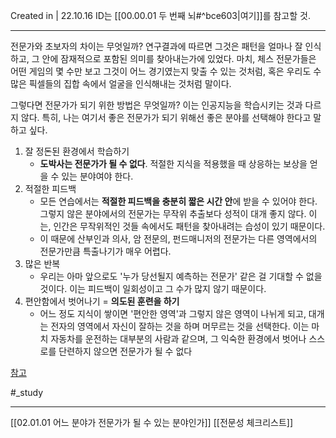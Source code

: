 Created in | 22.10.16
ID는 [[00.00.01 두 번째 뇌#^bce603|여기]]를 참고할 것.

---
전문가와 초보자의 차이는 무엇일까? 연구결과에 따르면 그것은 패턴을 얼마나 잘 인식하고, 그 안에 잠재적으로 포함된 의미를 찾아내는가에 있었다. 마치, 체스 전문가들은 어떤 게임의 몇 수만 보고 그것이 어느 경기였는지 맞출 수 있는 것처럼, 혹은 우리도 수많은 픽셀들의 집합 속에서 얼굴을 인식해내는 것처럼 말이다.

그렇다면 전문가가 되기 위한 방법은 무엇일까? 이는 인공지능을 학습시키는 것과 다르지 않다. 특히, 나는 여기서 좋은 전문가가 되기 위해선 좋은 분야를 선택해야 한다고 말하고 싶다.

1. 잘 정돈된 환경에서 학습하기
	- **도박사는 전문가가 될 수 없다**. 적절한 지식을 적용했을 때 상응하는 보상을 얻을 수 있는 분야여야 한다.
2. 적절한 피드백
	- 모든 연습에서는 **적절한 피드백을 충분히 짧은 시간 안**에 받을 수 있어야 한다. 그렇지 않은 분야에서의 전문가는 무작위 추출보다 성적이 대개 좋지 않다. 이는, 인간은 무작위적인 것들 속에서도 패턴을 찾아내려는 습성이 있기 때문이다.
	- 이 때문에 산부인과 의사, 암 전문의, 펀드매니저의 전문가는 다른 영역에서의 전문가만큼 특출나기가 매우 어렵다.
3. 많은 반복
	- 우리는 아마 앞으로도 '누가 당선될지 예측하는 전문가' 같은 걸 기대할 수 없을 것이다. 이는 피드백이 일회성이고 그 수가 많지 않기 때문이다.
4. 편안함에서 벗어나기 = **의도된 훈련을 하기**
	- 어느 정도 지식이 쌓이면 '편안한 영역'과 그렇지 않은 영역이 나뉘게 되고, 대개는 전자의 영역에서 자신이 잘하는 것을 하며 머무르는 것을 선택한다. 이는 마치 자동차를 운전하는 대부분의 사람과 같으며, 그 익숙한 환경에서 벗어나 스스로를 단련하지 않으면 전문가가 될 수 없다

[참고](https://www.youtube.com/watch?v=yiG0nOK7woU)

#_study 

---

[[02.01.01 어느 분야가 전문가가 될 수 있는 분야인가]]
[[전문성 체크리스트]]